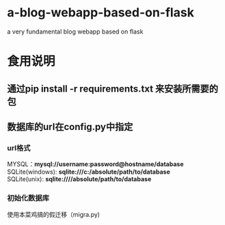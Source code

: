 # a-blog-webapp-based-on-flask
a very fundamental blog webapp based on flask  
  
# 食用说明
  
## 通过**pip install -r requirements.txt** 来安装所需要的包  
  
  
  
## 数据库的**url**在**config.py**中指定  
### url格式
MYSQL：**mysql://username:password@hostname/database**  
SQLite(windows): **sqlite:///c:/absolute/path/to/database**  
SQLite(unix): **sqlite:////absolute/path/to/database**  
### 初始化数据库
使用本菜鸡搞的假迁移（migra.py)
